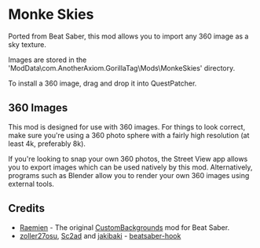# Monke Skies
Ported from Beat Saber, this mod allows you to import any 360 image as a sky texture.

Images are stored in the 'ModData\com.AnotherAxiom.GorillaTag\Mods\MonkeSkies' directory.

To install a 360 image, drag and drop it into QuestPatcher.
## 360 Images

This mod is designed for use with 360 images. For things to look correct, make sure you're using a 360 photo sphere with a fairly high resolution (at least 4k, preferably 8k).

If you're looking to snap your own 360 photos, the Street View app allows you to export images which can be used natively by this mod. Alternatively, programs such as Blender allow you to render your own 360 images using external tools.

## Credits

* [Raemien](https://github.com/raemien) - The original [CustomBackgrounds](https://github.com/Raemien/CustomBackgroundsQuest) mod for Beat Saber.
* [zoller27osu](https://github.com/zoller27osu), [Sc2ad](https://github.com/Sc2ad) and [jakibaki](https://github.com/jakibaki) - [beatsaber-hook](https://github.com/sc2ad/beatsaber-hook)
